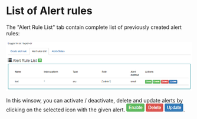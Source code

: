 List of Alert rules
===================

The "Alert Rule List" tab contain complete list of previously created 
alert rules:

![](/./media/media/image94.png)

In this winsow, you can activate / deactivate, delete and update alerts 
by clicking on the selected icon with the given alert. ![](/./media/media/image63.png).
